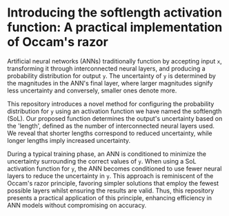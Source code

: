 # Introducing the softlength activation function: A practical implementation of Occam's razor

Artificial neural networks (ANNs) traditionally function by accepting input `x`, transforming it through interconnected neural layers, and producing a probability distribution for output `y`. The uncertainty of `y` is determined by the magnitudes in the ANN's final layer, where larger magnitudes signify less uncertainty and conversely, smaller ones denote more.

This repository introduces a novel method for configuring the probability distribution for `y` using an activation function we have named the softlength (SoL). Our proposed function determines the output's uncertainty based on the 'length', defined as the number of interconnected neural layers used. We reveal that shorter lengths correspond to reduced uncertainty, while longer lengths imply increased uncertainty.

During a typical training phase, an ANN is conditioned to minimize the uncertainty surrounding the correct values of `y`. When using a SoL activation function for `y`, the ANN becomes conditioned to use fewer neural layers to reduce the uncertainty in `y`. This approach is reminiscent of the Occam's razor principle, favoring simpler solutions that employ the fewest possible layers whilst ensuring the results are valid. Thus, this repository presents a practical application of this principle, enhancing efficiency in ANN models without compromising on accuracy.

